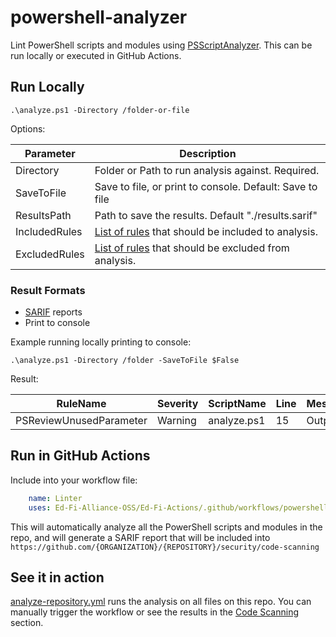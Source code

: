 # powershell-analyzer

Lint PowerShell scripts and modules using
[PSScriptAnalyzer](https://docs.microsoft.com/en-us/powershell/module/psscriptanalyzer).
This can be run locally or executed in GitHub Actions.

## Run Locally

``` pwsh
.\analyze.ps1 -Directory /folder-or-file
```

Options:

| Parameter     | Description                                                                                                                                                       |
| ------------- | ----------------------------------------------------------------------------------------------------------------------------------------------------------------- |
| Directory     | Folder or Path to run analysis against. Required.                                                                                                                 |
| SaveToFile    | Save to file, or print to console. Default: Save to file                                                                                                          |
| ResultsPath   | Path to save the results. Default "./results.sarif"                                                                                                               |
| IncludedRules | [List of rules](https://docs.microsoft.com/en-us/powershell/utility-modules/psscriptanalyzer/rules/readme?view=ps-modules) that should be included to analysis.   |
| ExcludedRules | [List of rules](https://docs.microsoft.com/en-us/powershell/utility-modules/psscriptanalyzer/rules/readme?view=ps-modules) that should be excluded from analysis. |

### Result Formats

- [SARIF](https://sarifweb.azurewebsites.net/) reports
- Print to console

Example running locally printing to console:

``` pwsh
.\analyze.ps1 -Directory /folder -SaveToFile $False
```

Result:

| RuleName                | Severity | ScriptName  | Line | Message |
| ----------------------- | -------- | ----------- | ---- | ------- |
| PSReviewUnusedParameter | Warning  | analyze.ps1 | 15   | Output  |

## Run in GitHub Actions

Include into your workflow file:

``` yaml
    name: Linter
    uses: Ed-Fi-Alliance-OSS/Ed-Fi-Actions/.github/workflows/powershell-analyzer.yml@latest
```

This will automatically analyze all the PowerShell scripts and modules in the
repo, and will generate a SARIF report that will be included into
`https://github.com/{ORGANIZATION}/{REPOSITORY}/security/code-scanning`

## See it in action

[analyze-repository.yml](https://github.com/Ed-Fi-Alliance-OSS/Ed-Fi-Actions/.github/workflows/analyze-repository.yml)
runs the analysis on all files on this repo. You can manually trigger the
workflow or see the results in the [Code
Scanning](https://github.com/Ed-Fi-Alliance-OSS/Ed-Fi-Actions/security/code-scanning)
section.
